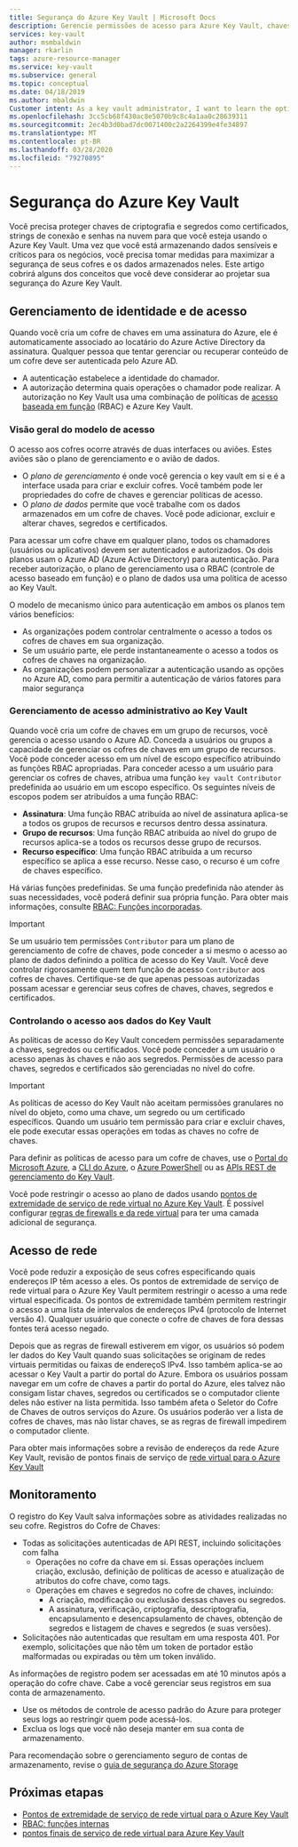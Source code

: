 ```yaml
---
title: Segurança do Azure Key Vault | Microsoft Docs
description: Gerencie permissões de acesso para Azure Key Vault, chaves e segredos. Abrange o modelo de autenticação e autorização do Key Vault e descreve como proteger o cofre de chaves.
services: key-vault
author: msmbaldwin
manager: rkarlin
tags: azure-resource-manager
ms.service: key-vault
ms.subservice: general
ms.topic: conceptual
ms.date: 04/18/2019
ms.author: mbaldwin
Customer intent: As a key vault administrator, I want to learn the options available to secure my vaults
ms.openlocfilehash: 3cc5cb68f430ac8e5070b9c8c4a1aa0c28639311
ms.sourcegitcommit: 2ec4b3d0bad7dc0071400c2a2264399e4fe34897
ms.translationtype: MT
ms.contentlocale: pt-BR
ms.lasthandoff: 03/28/2020
ms.locfileid: "79270895"
---
```

# <a name="azure-key-vault-security"></a>Segurança do Azure Key Vault

Você precisa proteger chaves de criptografia e segredos como certificados, strings de conexão e senhas na nuvem para que você esteja usando o Azure Key Vault. Uma vez que você está armazenando dados sensíveis e críticos para os negócios, você precisa tomar medidas para maximizar a segurança de seus cofres e os dados armazenados neles. Este artigo cobrirá alguns dos conceitos que você deve considerar ao projetar sua segurança do Azure Key Vault.

## <a name="identity-and-access-management"></a>Gerenciamento de identidade e de acesso

Quando você cria um cofre de chaves em uma assinatura do Azure, ele é automaticamente associado ao locatário do Azure Active Directory da assinatura. Qualquer pessoa que tentar gerenciar ou recuperar conteúdo de um cofre deve ser autenticada pelo Azure AD.

- A autenticação estabelece a identidade do chamador.
- A autorização determina quais operações o chamador pode realizar. A autorização no Key Vault usa uma combinação de políticas de [acesso baseada em função](../role-based-access-control/overview.md) (RBAC) e Azure Key Vault.

### <a name="access-model-overview"></a>Visão geral do modelo de acesso

O acesso aos cofres ocorre através de duas interfaces ou aviões. Estes aviões são o plano de gerenciamento e o avião de dados.

- O *plano de gerenciamento* é onde você gerencia o key vault em si e é a interface usada para criar e excluir cofres. Você também pode ler propriedades do cofre de chaves e gerenciar políticas de acesso.
- O *plano de dados* permite que você trabalhe com os dados armazenados em um cofre de chaves. Você pode adicionar, excluir e alterar chaves, segredos e certificados.

Para acessar um cofre chave em qualquer plano, todos os chamadores (usuários ou aplicativos) devem ser autenticados e autorizados. Os dois planos usam o Azure AD (Azure Active Directory) para autenticação. Para receber autorização, o plano de gerenciamento usa o RBAC (controle de acesso baseado em função) e o plano de dados usa uma política de acesso ao Key Vault.

O modelo de mecanismo único para autenticação em ambos os planos tem vários benefícios:

- As organizações podem controlar centralmente o acesso a todos os cofres de chaves em sua organização.
- Se um usuário parte, ele perde instantaneamente o acesso a todos os cofres de chaves na organização.
- As organizações podem personalizar a autenticação usando as opções no Azure AD, como para permitir a autenticação de vários fatores para maior segurança

### <a name="managing-administrative-access-to-key-vault"></a>Gerenciamento de acesso administrativo ao Key Vault

Quando você cria um cofre de chaves em um grupo de recursos, você gerencia o acesso usando o Azure AD. Conceda a usuários ou grupos a capacidade de gerenciar os cofres de chaves em um grupo de recursos. Você pode conceder acesso em um nível de escopo específico atribuindo as funções RBAC apropriadas. Para conceder acesso a um usuário para gerenciar os cofres de chaves, atribua uma função `key vault Contributor` predefinida ao usuário em um escopo específico. Os seguintes níveis de escopos podem ser atribuídos a uma função RBAC:

- **Assinatura**: Uma função RBAC atribuída ao nível de assinatura aplica-se a todos os grupos de recursos e recursos dentro dessa assinatura.
- **Grupo de recursos**: Uma função RBAC atribuída ao nível do grupo de recursos aplica-se a todos os recursos desse grupo de recursos.
- **Recurso específico**: Uma função RBAC atribuída a um recurso específico se aplica a esse recurso. Nesse caso, o recurso é um cofre de chaves específico.

Há várias funções predefinidas. Se uma função predefinida não atender às suas necessidades, você poderá definir sua própria função. Para obter mais informações, consulte [RBAC: Funções incorporadas](../role-based-access-control/built-in-roles.md).

> [!IMPORTANT]
> Se um usuário tem permissões `Contributor` para um plano de gerenciamento de cofre de chaves, pode conceder a si mesmo o acesso ao plano de dados definindo a política de acesso do Key Vault. Você deve controlar rigorosamente quem tem função de acesso `Contributor` aos cofres de chaves. Certifique-se de que apenas pessoas autorizadas possam acessar e gerenciar seus cofres de chaves, chaves, segredos e certificados.

<a id="data-plane-access-control"></a>
### <a name="controlling-access-to-key-vault-data"></a>Controlando o acesso aos dados do Key Vault

As políticas de acesso do Key Vault concedem permissões separadamente a chaves, segredos ou certificados. Você pode conceder a um usuário o acesso apenas às chaves e não aos segredos. Permissões de acesso para chaves, segredos e certificados são gerenciadas no nível do cofre.

> [!IMPORTANT]
> As políticas de acesso do Key Vault não aceitam permissões granulares no nível do objeto, como uma chave, um segredo ou um certificado específicos. Quando um usuário tem permissão para criar e excluir chaves, ele pode executar essas operações em todas as chaves no cofre de chaves.

Para definir as políticas de acesso para um cofre de chaves, use o [Portal do Microsoft Azure](https://portal.azure.com/), a [CLI do Azure](../cli-install-nodejs.md), o [Azure PowerShell](/powershell/azureps-cmdlets-docs) ou as [APIs REST de gerenciamento do Key Vault](https://msdn.microsoft.com/library/azure/mt620024.aspx).

Você pode restringir o acesso ao plano de dados usando [pontos de extremidade de serviço de rede virtual no Azure Key Vault](key-vault-overview-vnet-service-endpoints.md). É possível configurar [regras de firewalls e da rede virtual](key-vault-network-security.md) para ter uma camada adicional de segurança.

## <a name="network-access"></a>Acesso de rede

Você pode reduzir a exposição de seus cofres especificando quais endereços IP têm acesso a eles. Os pontos de extremidade de serviço de rede virtual para o Azure Key Vault permitem restringir o acesso a uma rede virtual especificada. Os pontos de extremidade também permitem restringir o acesso a uma lista de intervalos de endereços IPv4 (protocolo de Internet versão 4). Qualquer usuário que conecte o cofre de chaves de fora dessas fontes terá acesso negado.

Depois que as regras de firewall estiverem em vigor, os usuários só podem ler dados do Key Vault quando suas solicitações se originam de redes virtuais permitidas ou faixas de endereçoS IPv4. Isso também aplica-se ao acessar o Key Vault a partir do portal do Azure. Embora os usuários possam navegar em um cofre de chaves a partir do portal do Azure, eles talvez não consigam listar chaves, segredos ou certificados se o computador cliente deles não estiver na lista permitida. Isso também afeta o Seletor do Cofre de Chaves de outros serviços do Azure. Os usuários poderão ver a lista de cofres de chaves, mas não listar chaves, se as regras de firewall impedirem o computador cliente.

Para obter mais informações sobre a revisão de endereços da rede Azure Key Vault, revisão de pontos finais de serviço de [rede virtual para o Azure Key Vault](key-vault-overview-vnet-service-endpoints.md)

## <a name="monitoring"></a>Monitoramento

O registro do Key Vault salva informações sobre as atividades realizadas no seu cofre. Registros do Cofre de Chaves:

- Todas as solicitações autenticadas de API REST, incluindo solicitações com falha
  - Operações no cofre da chave em si. Essas operações incluem criação, exclusão, definição de políticas de acesso e atualização de atributos do cofre chave, como tags.
  - Operações em chaves e segredos no cofre de chaves, incluindo:
    - A criação, modificação ou exclusão dessas chaves ou segredos.
    - A assinatura, verificação, criptografia, descriptografia, encapsulamento e desencapsulamento de chaves, obtenção de segredos e listagem de chaves e segredos (e suas versões).
- Solicitações não autenticadas que resultam em uma resposta 401. Por exemplo, solicitações que não têm um token de portador estão malformadas ou expiradas ou têm um token inválido.

As informações de registro podem ser acessadas em até 10 minutos após a operação do cofre chave. Cabe a você gerenciar seus registros em sua conta de armazenamento.

- Use os métodos de controle de acesso padrão do Azure para proteger seus logs ao restringir quem pode acessá-los.
- Exclua os logs que você não deseja manter em sua conta de armazenamento.

Para recomendação sobre o gerenciamento seguro de contas de armazenamento, revise o [guia de segurança do Azure Storage](../storage/blobs/security-recommendations.md)

## <a name="next-steps"></a>Próximas etapas

- [Pontos de extremidade de serviço de rede virtual para o Azure Key Vault](key-vault-overview-vnet-service-endpoints.md)
- [RBAC: funções internas](../role-based-access-control/built-in-roles.md)
- [pontos finais de serviço de rede virtual para Azure Key Vault](key-vault-overview-vnet-service-endpoints.md)
